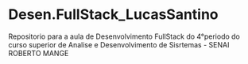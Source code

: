 # Desen.FullStack_LucasSantino
Repositorio para a aula de Desenvolvimento FullStack do 4°periodo do curso superior de Analise e Desenvolvimento de Sisrtemas - SENAI ROBERTO MANGE
